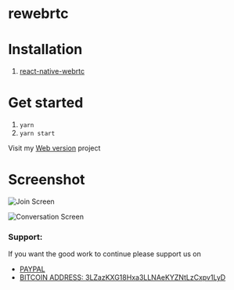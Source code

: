 # rewebrtc

# Installation
1. [react-native-webrtc](https://github.com/oney/react-native-webrtc#react-native-webrtc-1)

# Get started

1. `yarn`
2. `yarn start`

Visit my [Web version](https://github.com/thoqbk/rewebrtc-server) project

# Screenshot

![Join Screen](https://github.com/thoqbk/rewebrtc/blob/master/image/IMG_0430.PNG)

![Conversation Screen](https://github.com/thoqbk/rewebrtc/blob/master/image/IMG_0429.PNG)

### Support:

If you want the good work to continue please support us on

* [PAYPAL](https://www.paypal.me/ishandutta2007)
* [BITCOIN ADDRESS: 3LZazKXG18Hxa3LLNAeKYZNtLzCxpv1LyD](https://www.coinbase.com/join/5a8e4a045b02c403bc3a9c0c)
